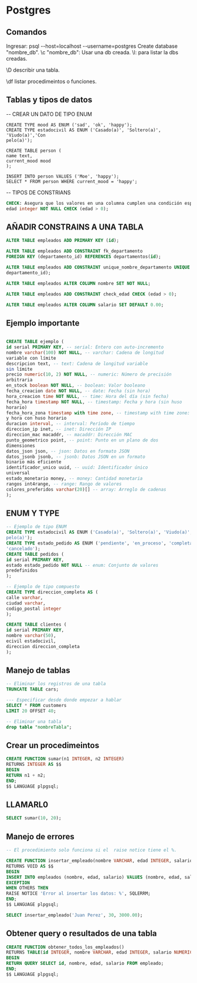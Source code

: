 # Postgres
## Comandos
Ingresar: psql --host=localhost --username=postgres
Create database "nombre_db". 
\c "nombre_db": Usar una db creada. 
\l: para listar la dbs creadas.

\D describir una tabla.

\df listar procedimeintos o funciones.

## Tablas y tipos de datos 


-- CREAR UN DATO DE TIPO ENUM
~~~ psql
CREATE TYPE mood AS ENUM ('sad', 'ok', 'happy');
CREATE TYPE estadocivil AS ENUM ('Casado(a)', 'Soltero(a)', 'Viudo(a)','Con
pelo(a)');

CREATE TABLE person (
name text,
current_mood mood
);

INSERT INTO person VALUES ('Moe', 'happy');
SELECT * FROM person WHERE current_mood = 'happy';
~~~

-- TIPOS DE CONSTRIANS 
~~~ sql
CHECK: Asegura que los valores en una columna cumplen una condición especificada.
edad integer NOT NULL CHECK (edad > 0);
~~~
## AÑADIR CONSTRAINS A UNA TABLA
~~~ sql
ALTER TABLE empleados ADD PRIMARY KEY (id);

ALTER TABLE empleados ADD CONSTRAINT fk_departamento
FOREIGN KEY (departamento_id) REFERENCES departamentos(id);

ALTER TABLE empleados ADD CONSTRAINT unique_nombre_departamento UNIQUE (nombre,
departamento_id);

ALTER TABLE empleados ALTER COLUMN nombre SET NOT NULL;

ALTER TABLE empleados ADD CONSTRAINT check_edad CHECK (edad > 0);

ALTER TABLE empleados ALTER COLUMN salario SET DEFAULT 0.00;
~~~



## Ejemplo importante
~~~ sql

CREATE TABLE ejemplo (
id serial PRIMARY KEY, -- serial: Entero con auto-incremento
nombre varchar(100) NOT NULL, -- varchar: Cadena de longitud
variable con límite
descripcion text, -- text: Cadena de longitud variable
sin límite
precio numeric(10, 2) NOT NULL, -- numeric: Número de precisión
arbitraria
en_stock boolean NOT NULL, -- boolean: Valor booleano
fecha_creacion date NOT NULL, -- date: Fecha (sin hora)
hora_creacion time NOT NULL, -- time: Hora del día (sin fecha)
fecha_hora timestamp NOT NULL, -- timestamp: Fecha y hora (sin huso
horario)
fecha_hora_zona timestamp with time zone, -- timestamp with time zone: Fecha
y hora con huso horario
duracion interval, -- interval: Período de tiempo
direccion_ip inet, -- inet: Dirección IP
direccion_mac macaddr, -- macaddr: Dirección MAC
punto_geometrico point, -- point: Punto en un plano de dos
dimensiones
datos_json json, -- json: Datos en formato JSON
datos_jsonb jsonb, -- jsonb: Datos JSON en un formato
binario más eficiente
identificador_unico uuid, -- uuid: Identificador único
universal
estado_monetario money, -- money: Cantidad monetaria
rangos int4range, -- range: Rango de valores
colores_preferidos varchar(20)[] -- array: Arreglo de cadenas
);

~~~


## ENUM Y TYPE 
~~~ sql
-- Ejemplo de tipo ENUM
CREATE TYPE estadocivil AS ENUM ('Casado(a)', 'Soltero(a)', 'Viudo(a)','Con
pelo(a)');
CREATE TYPE estado_pedido AS ENUM ('pendiente', 'en_proceso', 'completado',
'cancelado');
CREATE TABLE pedidos (
id serial PRIMARY KEY,
estado estado_pedido NOT NULL -- enum: Conjunto de valores
predefinidos
);

-- Ejemplo de tipo compuesto
CREATE TYPE direccion_completa AS (
calle varchar,
ciudad varchar,
codigo_postal integer
);

CREATE TABLE clientes (
id serial PRIMARY KEY,
nombre varchar(50),
ecivil estadocivil,
direccion direccion_completa 
);
~~~



## Manejo de tablas 

~~~ sql
-- Eliminar los registros de una tabla 
TRUNCATE TABLE cars;

--- Especificar desde donde empezar a hablar
SELECT * FROM customers
LIMIT 20 OFFSET 40;

-- Eliminar una tabla
drop table "nombreTabla";
~~~

## Crear un procedimeintos
~~~ sql
CREATE FUNCTION sumar(n1 INTEGER, n2 INTEGER)
RETURNS INTEGER AS $$
BEGIN
RETURN n1 + n2;
END;
$$ LANGUAGE plpgsql;
~~~

## LLAMARL0 
~~~ sql
SELECT sumar(10, 20);
~~~

## Manejo de errores 

~~~ sql
-- El procedimiento solo funciona si el  raise notice tiene el %.

CREATE FUNCTION insertar_empleado(nombre VARCHAR, edad INTEGER, salario NUMERIC)
RETURNS VOID AS $$
BEGIN
INSERT INTO empleados (nombre, edad, salario) VALUES (nombre, edad, salario);
EXCEPTION
WHEN OTHERS THEN
RAISE NOTICE 'Error al insertar los datos: %', SQLERRM;
END;
$$ LANGUAGE plpgsql;

SELECT insertar_empleado('Juan Perez', 30, 3000.00);
~~~

## Obtener query o resultados de una tabla
~~~ sql
CREATE FUNCTION obtener_todos_los_empleados()
RETURNS TABLE(id INTEGER, nombre VARCHAR, edad INTEGER, salario NUMERIC) AS $$
BEGIN
RETURN QUERY SELECT id, nombre, edad, salario FROM empleado;
END;
$$ LANGUAGE plpgsql;
~~~




